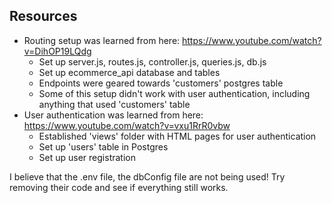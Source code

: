 ## Resources
- Routing setup was learned from here: https://www.youtube.com/watch?v=DihOP19LQdg
  - Set up server.js, routes.js, controller.js, queries.js, db.js
  - Set up ecommerce_api database and tables
  - Endpoints were geared towards 'customers' postgres table
  - Some of this setup didn't work with user authentication, including anything that used 'customers' table
- User authentication was learned from here: https://www.youtube.com/watch?v=vxu1RrR0vbw
  - Established 'views' folder with HTML pages for user authentication
  - Set up 'users' table in Postgres
  - Set up user registration




I believe that the .env file, the dbConfig file are not being used! Try removing their code and see if everything still works.